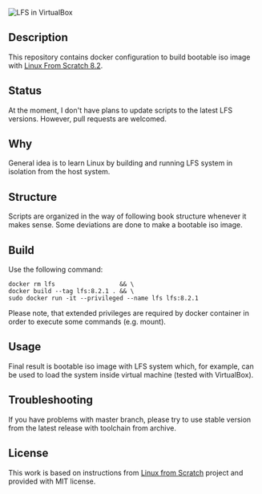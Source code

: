 ![LFS in VirtualBox](https://user-images.githubusercontent.com/1611077/33808510-16825dd2-dde8-11e7-9a1c-0ca0bc3ff2b5.png)

## Description

This repository contains docker configuration to build bootable iso
image with [Linux From Scratch 8.2](http://www.linuxfromscratch.org/lfs/downloads/8.2/LFS-BOOK-8.2.pdf).


## Status

At the moment, I don't have plans to update scripts to the latest LFS versions. However, pull requests are welcomed.

## Why

General idea is to learn Linux by building and running LFS system in
isolation from the host system.

## Structure

Scripts are organized in the way of following book structure whenever
it makes sense. Some deviations are done to make a bootable iso image.

## Build

Use the following command:

    docker rm lfs                  && \
    docker build --tag lfs:8.2.1 . && \
    sudo docker run -it --privileged --name lfs lfs:8.2.1

Please note, that extended privileges are required by docker container
in order to execute some commands (e.g. mount).

## Usage

Final result is bootable iso image with LFS system which, for
example, can be used to load the system inside virtual machine (tested
with VirtualBox).

## Troubleshooting

If you have problems with master branch, please try to use stable version from the latest release with toolchain from archive.

## License

This work is based on instructions from [Linux from Scratch](http://www.linuxfromscratch.org/lfs)
project and provided with MIT license.
